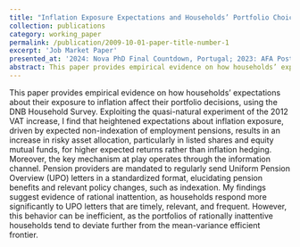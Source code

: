 ```yaml
---
title: "Inflation Exposure Expectations and Households’ Portfolio Choices"
collection: publications
category: working_paper
permalink: /publication/2009-10-01-paper-title-number-1
excerpt: 'Job Market Paper'
presented_at: '2024: Nova PhD Final Countdown, Portugal; 2023: AFA Poster, United States; NETSPAR International PensionWorkshop, The Netherlands; 2022: SFI Research Days, Switzerland; The 1st PhD workshop on Expectations in Macroeconomics, Virtual; Swiss National Bank & Journal of Monetary Economics: Young Economist Poster, Switzerland; Conference on Monetary Policy: Heterogeneity, Communication and Subjective Inflation Expectations, Colombia; The 3rd BOCA Conference*, Virtual 2021: USI Economics Brown Bag, Switzerland; USI Finance Brown Bag, Switzerland'
abstract: This paper provides empirical evidence on how households’ expectations about their exposure to inflation affect their portfolio decisions, using the DNB Household Survey. Exploiting the quasi-natural experiment of the 2012 VAT increase, I find that heightened expectations about inflation exposure, driven by expected non-indexation of employment pensions, results in an increase in risky asset allocation, particularly in listed shares and equity mutual funds, for higher expected returns rather than inflation hedging. Moreover, the key mechanism at play operates through the information channel. Pension providers are mandated to regularly send Uniform Pension Overview (UPO) letters in a standardized format, elucidating pension benefits and relevant policy changes, such as indexation. My findings suggest evidence of rational inattention, as households respond more significantly to UPO letters that are timely, relevant, and frequent. However, this behavior can be inefficient, as the portfolios of rationally inattentive households tend to deviate further from the mean-variance efficient frontier.
---
```


This paper provides empirical evidence on how households’ expectations about their exposure to inflation affect their portfolio decisions, using the DNB Household Survey. Exploiting the quasi-natural experiment of the 2012 VAT increase, I find that heightened expectations about inflation exposure, driven by expected non-indexation of employment pensions, results in an increase in risky asset allocation, particularly in listed shares and equity mutual funds, for higher expected returns rather than inflation hedging. Moreover, the key mechanism at play operates through the information channel. Pension providers are mandated to regularly send Uniform Pension Overview (UPO) letters in a standardized format, elucidating pension benefits and relevant policy changes, such as indexation. My findings suggest evidence of rational inattention, as households respond more significantly to UPO letters that are timely, relevant, and frequent. However, this behavior can be inefficient, as the portfolios of rationally inattentive households tend to deviate further from the mean-variance efficient frontier.


